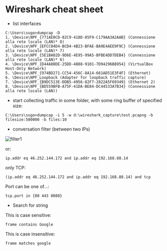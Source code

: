 # Wireshark cheat sheet

- list interfaces

```
C:\Users\sugo>dumpcap -D
1. \Device\NPF_{771AE0CD-82C9-418D-85F9-C179AA3A2AAB} (Connessione alla rete locale (LAN)* 8)
2. \Device\NPF_{EFCC04D4-BCD4-4B23-BFAE-BA9E4AEE9F9C} (Connessione alla rete locale (LAN)* 7)
3. \Device\NPF_{5E1BA02D-9D6E-4E95-99A5-BFBE4DD7DEB4} (Connessione alla rete locale (LAN)* 6)
4. \Device\NPF_{D44A80DE-25DD-4888-9101-7D94296B8954} (VirtualBox Host-Only Network)
5. \Device\NPF_{974BD271-CC54-456C-8A14-661AD51E3F4F} (Ethernet)
6. \Device\NPF_Loopback (Adapter for loopback traffic capture)
7. \Device\NPF_{B9DC513E-DDB5-4956-82F7-2822A5F69349} (Ethernet 2)
8. \Device\NPF_{BD559BFB-A75F-41DA-BE84-DC44533A7B34} (Connessione alla rete locale (LAN))
```

- start collecting traffic in some folder, with some ring buffer of specified size:

```
C:\Users\sugo>dumpcap -i 5 -w d:\wireshark_capture\test.pcapng -b filesize:500000 -b files:10
```
- conversation filter (between two IPs)

![filter1](https://user-images.githubusercontent.com/42389836/150690077-f47711a5-c127-496b-9630-518ba00417bb.JPG)

or:

```
ip.addr eq 46.252.144.172 and ip.addr eq 192.168.88.14
```

only TCP:

```
(ip.addr eq 46.252.144.172 and ip.addr eq 192.168.88.14) and tcp
```

Port can be one of...:

```
tcp.port in {80 443 8080}
```

- Search for string

This is case sensitive:

```
frame contains Google
```

This is case insensitive:

```
frame matches google
```

